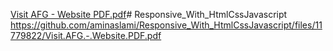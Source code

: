 [Visit AFG - Website PDF.pdf](https://github.com/aminaslami/Responsive_With_HtmlCssJavascript/files/11779825/Visit.AFG.-.Website.PDF.pdf)# Responsive_With_HtmlCssJavascript
https://github.com/aminaslami/Responsive_With_HtmlCssJavascript/files/11779822/Visit.AFG.-.Website.PDF.pdf
